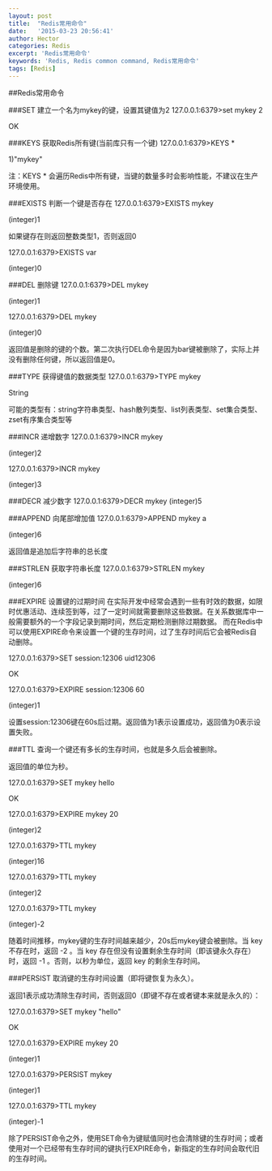 ```yaml
---
layout: post
title:  "Redis常用命令"
date:   '2015-03-23 20:56:41'
author: Hector
categories: Redis
excerpt: 'Redis常用命令'
keywords: 'Redis, Redis common command, Redis常用命令'
tags: [Redis]
---
```


##Redis常用命令

###SET 建立一个名为mykey的键，设置其键值为2
127.0.0.1:6379>set mykey 2

OK

###KEYS 获取Redis所有键(当前库只有一个键)
127.0.0.1:6379>KEYS *

1)"mykey"

<!--more-->

注：KEYS * 会遍历Redis中所有键，当键的数量多时会影响性能，不建议在生产环境使用。

###EXISTS 判断一个键是否存在
127.0.0.1:6379>EXISTS mykey

(integer)1

如果键存在则返回整数类型1，否则返回0

127.0.0.1:6379>EXISTS var

(integer)0

###DEL 删除键
127.0.0.1:6379>DEL mykey

(integer)1

127.0.0.1:6379>DEL mykey

(integer)0

返回值是删除的键的个数。第二次执行DEL命令是因为bar键被删除了，实际上并没有删除任何键，所以返回值是0。


###TYPE 获得键值的数据类型
127.0.0.1:6379>TYPE mykey

String

可能的类型有：string字符串类型、hash散列类型、list列表类型、set集合类型、zset有序集合类型等

###INCR 递增数字
127.0.0.1:6379>INCR mykey

(integer)2

127.0.0.1:6379>INCR mykey

(integer)3

###DECR 减少数字
127.0.0.1:6379>DECR mykey
(integer)5

###APPEND 向尾部增加值
127.0.0.1:6379>APPEND mykey a

(integer)6

返回值是追加后字符串的总长度

###STRLEN 获取字符串长度
127.0.0.1:6379>STRLEN mykey

(integer)6

###EXPIRE 设置键的过期时间
在实际开发中经常会遇到一些有时效的数据，如限时优惠活动、连续签到等，过了一定时间就需要删除这些数据。在关系数据库中一般需要额外的一个字段记录到期时间，然后定期检测删除过期数据。
而在Redis中可以使用EXPIRE命令来设置一个键的生存时间，过了生存时间后它会被Redis自动删除。

127.0.0.1:6379>SET session:12306 uid12306

OK

127.0.0.1:6379>EXPIRE session:12306 60

(integer)1

设置session:12306键在60s后过期。返回值为1表示设置成功，返回值为0表示设置失败。

###TTL 查询一个键还有多长的生存时间，也就是多久后会被删除。

返回值的单位为秒。

127.0.0.1:6379>SET mykey hello

OK

127.0.0.1:6379>EXPIRE mykey 20

(integer)2

127.0.0.1:6379>TTL mykey

(integer)16

127.0.0.1:6379>TTL mykey

(integer)2

127.0.0.1:6379>TTL mykey

(integer)-2

随着时间推移，mykey键的生存时间越来越少，20s后mykey键会被删除。当 key 不存在时，返回 -2 。当 key 存在但没有设置剩余生存时间（即该键永久存在）时，返回 -1 。否则，以秒为单位，返回 key 的剩余生存时间。

###PERSIST 取消键的生存时间设置（即将键恢复为永久）。

返回1表示成功清除生存时间，否则返回0（即键不存在或者键本来就是永久的）：

127.0.0.1:6379>SET mykey "hello"

OK

127.0.0.1:6379>EXPIRE mykey 20

(integer)1

127.0.0.1:6379>PERSIST mykey

(integer)1

127.0.0.1:6379>TTL mykey

(integer)-1

除了PERSIST命令之外，使用SET命令为键赋值同时也会清除键的生存时间；或者使用对一个已经带有生存时间的键执行EXPIRE命令，新指定的生存时间会取代旧的生存时间。